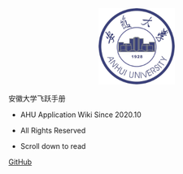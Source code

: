<p align="center">
  <a href="https://xiaohai99.github.io/ahuf">
    <img alt="AHU" src="_media/ahu.jpg" height="150">
  </a>
</p>

<middle>安徽大学飞跃手册</middle>

- AHU Application Wiki Since 2020.10

- All Rights Reserved

- Scroll down to read

[GitHub](https://github.com/xiaohai99/ahuf)
